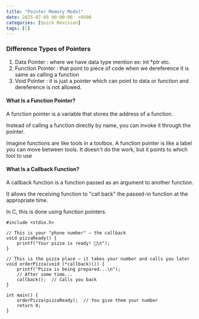 ```yaml
---
title: "Pointer Memory Model"
date: 2025-07-05 00:00:00  +0500
categories: [Quick Revision]
tags: [C]
---
```



### Difference Types of Pointers

1. Data Pointer : where we have data type mention ex: int *ptr etc.
2. Function Pointer : that point to piece of code when we dereference it is same as calling a function
3. Void Pointer : it is just a pointer which can point to data or function and dereference is not allowed.


#### What Is a Function Pointer?

A function pointer is a variable that stores the address of a function.

Instead of calling a function directly by name, you can invoke it through the pointer.

Imagine functions are like tools in a toolbox. A function pointer is like a label you can move between tools.
It doesn't do the work, but it points to which tool to use


#### What Is a Callback Function?
A callback function is a function passed as an argument to another function.

It allows the receiving function to "call back" the passed-in function at the appropriate time.

In C, this is done using function pointers.

```
#include <stdio.h>

// This is your "phone number" — the callback
void pizzaReady() {
    printf("Your pizza is ready! 🍕\n");
}

// This is the pizza place — it takes your number and calls you later
void orderPizza(void (*callback)()) {
    printf("Pizza is being prepared...\n");
    // After some time...
    callback();  // Calls you back
}

int main() {
    orderPizza(pizzaReady);  // You give them your number
    return 0;
}
```
